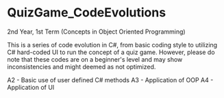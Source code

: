 # QuizGame_CodeEvolutions

2nd Year, 1st Term (Concepts in Object Oriented Programming)

This is a series of code evolution in C#, from basic coding style to utilizing C# hard-coded UI to run the concept of a quiz game. However, please do note that these codes are on a beginner's level and may show inconsistencies and might deemed as not optimized.

A2 - Basic use of user defined C# methods
A3 - Application of OOP
A4 - Application of UI